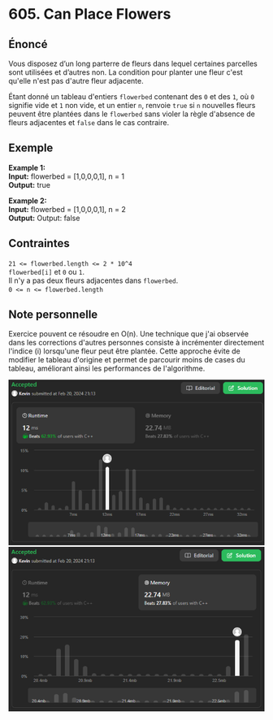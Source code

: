 # 605. Can Place Flowers

## Énoncé

Vous disposez d’un long parterre de fleurs dans lequel certaines parcelles sont utilisées et d’autres non. La condition pour planter une fleur c'est qu'elle n'est pas d'autre fleur adjacente.

Étant donné un tableau d'entiers `flowerbed` contenant des `0` et des `1`, où `0` signifie vide et `1` non vide, et un entier `n`, renvoie `true` si `n` nouvelles fleurs peuvent être plantées dans le `flowerbed` sans violer la règle d'absence de fleurs adjacentes et `false` dans le cas contraire.

## Exemple

**Example 1:**  
**Input:** flowerbed = [1,0,0,0,1], n = 1  
**Output:** true

**Example 2:**  
**Input:** flowerbed = [1,0,0,0,1], n = 2  
**Output:** Output: false

## Contraintes

`21 <= flowerbed.length <= 2 * 10^4`  
`flowerbed[i]` et `0` ou `1`.  
Il n'y a pas deux fleurs adjacentes dans `flowerbed`.  
`0 <= n <= flowerbed.length`

## Note personnelle

Exercice pouvent ce résoudre en O(n). Une technique que j'ai observée dans les corrections d'autres personnes consiste à incrémenter directement l'indice (i) lorsqu'une fleur peut être plantée. Cette approche évite de modifier le tableau d'origine et permet de parcourir moins de cases du tableau, améliorant ainsi les performances de l'algorithme.

<img src="../imgs/0605-runtime.png"/>
<img src="../imgs/0605-memory.png"/>
